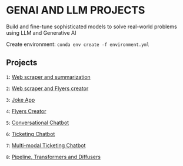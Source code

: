 # GENAI AND LLM PROJECTS
Build and fine-tune sophisticated models to solve real-world problems using LLM and Generative AI

Create environment: ``conda env create -f environment.yml``

## Projects
``1``: [Web scraper and summarization](1-webscrape-summarizer.ipynb)

``2``: [Web scraper and Flyers creator](2-webscrape-flyer-designer.ipynb)

``3``: [Joke App](3-jokes-creator.ipynb)

``4``: [Flyers Creator](4-gradio-flyer-designer.ipynb)

``5``: [Conversational Chatbot](5-gradio-chatbot.ipynb)

``6``: [Ticketing Chatbot](6-ticketing-chatbot.ipynb)

``7``: [Multi-modal Ticketing Chatbot](7-multi-modal-ticketing-chatbot.ipynb)

``8``: [Pipeline, Transformers and Diffusers](8-pipeline-playground.ipynb)



